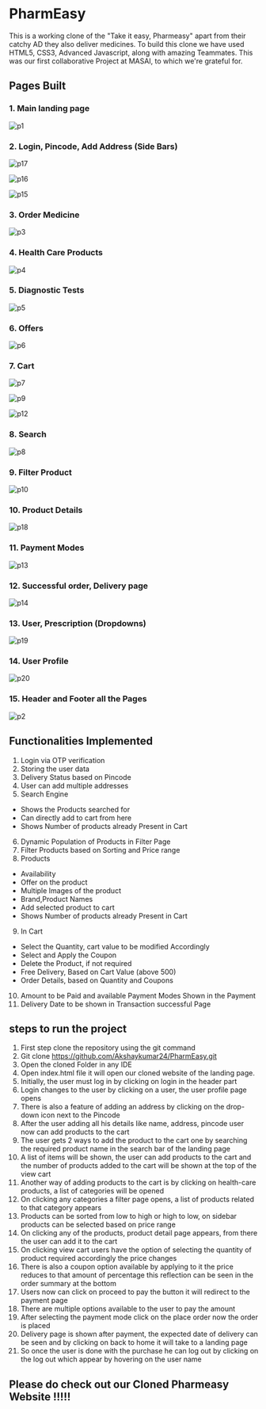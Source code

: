 # PharmEasy

This is a working clone of the "Take it easy, Pharmeasy" apart from their catchy AD they also deliver medicines. To build this clone we have used HTML5, CSS3, Advanced Javascript, along with amazing Teammates. This was our first collaborative Project at MASAI, to which we're grateful for.

## Pages Built

### 1. Main landing page

![p1](https://user-images.githubusercontent.com/72690740/132959570-b539fb2f-bcd5-4d8b-877c-7b37a007f8ce.PNG)

### 2. Login, Pincode, Add Address (Side Bars)

![p17](https://user-images.githubusercontent.com/72690740/132959673-c1d40b9c-27c5-4411-8fa0-fb0b54ff5999.PNG)

![p16](https://user-images.githubusercontent.com/72690740/132959674-38f176b4-3979-47f3-ae36-8e5795c16add.PNG)

![p15](https://user-images.githubusercontent.com/72690740/132959675-dbae57a0-0877-4a6d-974c-89dd245983ea.PNG)

### 3. Order Medicine

![p3](https://user-images.githubusercontent.com/72690740/132959671-56327cdf-f258-4be8-99dc-da9d811aeec2.PNG)

### 4. Health Care Products

![p4](https://user-images.githubusercontent.com/72690740/132959669-b8a6ce20-00b6-4170-bbdc-aaf5662950d7.PNG)

### 5. Diagnostic Tests

![p5](https://user-images.githubusercontent.com/72690740/132959668-cc37f7e3-3b19-4ae6-9a66-b9d2d68582ef.PNG)

### 6. Offers

![p6](https://user-images.githubusercontent.com/72690740/132959666-81d96ae6-4dc3-4e61-bc64-db4f5a9c76af.PNG)

### 7. Cart

![p7](https://user-images.githubusercontent.com/72690740/132959665-aa0c7773-83e5-40b8-a9c4-2693405fc90a.PNG)

![p9](https://user-images.githubusercontent.com/72690740/132959662-0c90da6f-5fc1-449c-8fb8-0843a0bb3e87.PNG)

![p12](https://user-images.githubusercontent.com/72690740/132959679-c2241dc2-0905-453a-a8c8-fbdf260b0208.PNG)

### 8. Search 

![p8](https://user-images.githubusercontent.com/72690740/132959664-5a4484e2-d061-496e-8f95-a071ea5fe68d.PNG)

### 9. Filter Product

![p10](https://user-images.githubusercontent.com/72690740/132959681-59e8d7f5-44ae-4547-a265-a7d19966c523.PNG)

### 10. Product Details


![p18](https://user-images.githubusercontent.com/72690740/132960331-f6cd9fcc-dc6b-40d1-94ca-ed0320ee5089.PNG)

### 11. Payment Modes

![p13](https://user-images.githubusercontent.com/72690740/132959677-e915d43c-3365-4a94-adee-09ebf66aa583.PNG)

### 12. Successful order, Delivery page

![p14](https://user-images.githubusercontent.com/72690740/132959676-7a99e9ff-43ae-4b09-b647-d3d39a089b29.PNG)

### 13. User, Prescription (Dropdowns)

![p19](https://user-images.githubusercontent.com/72690740/132960334-e81317ab-cd4f-4b27-992d-147408ba034f.PNG)

### 14. User Profile

![p20](https://user-images.githubusercontent.com/72690740/132960336-05e7dc55-0cbf-4909-806d-0447acae1ed0.PNG)

### 15. Header and Footer all the Pages

![p2](https://user-images.githubusercontent.com/72690740/132959672-7fea6772-02a8-463e-9aa1-a8b91bc03f65.PNG)

## Functionalities Implemented

1. Login via OTP verification
2. Storing the user data
3. Delivery Status based on Pincode 
4. User can add multiple addresses
5. Search Engine 
- Shows the Products searched for
- Can directly add to cart from here
- Shows Number of products already Present in Cart
6. Dynamic Population of Products in Filter Page
7. Filter Products based on Sorting and Price range
8. Products
- Availability
- Offer on the product
- Multiple Images of the product
- Brand,Product Names
- Add selected product to cart
- Shows Number of products already Present in Cart
9. In Cart 
- Select the Quantity, cart value to be modified Accordingly
- Select and Apply the Coupon
- Delete the Product, if not required
- Free Delivery, Based on Cart Value (above 500)
- Order Details, based on Quantity and Coupons
10. Amount to be Paid and available Payment Modes Shown in the Payment
11. Delivery Date to be shown in Transaction successful Page

## steps to run the project

1. First step clone the repository using the git command  
2. Git clone https://github.com/Akshaykumar24/PharmEasy.git
3. Open the cloned Folder in any IDE 
4. Open index.html file it will open our cloned website of the landing page.
5. Initially, the user must log in by clicking on login in the header part 
6. Login changes to the user by clicking on a user, the user profile page opens 
7. There is also a feature of adding an address by clicking on the drop-down icon next to the Pincode
8. After the user adding all his details like name, address, pincode user now can add products to the cart 
9. The user gets 2 ways to add the product to the cart one by searching the required product name in the search bar of the landing page 
10. A list of items will be shown, the user can add products to the cart and the number of products added to the cart will be shown at the top of the view cart 
11. Another way of adding products to the cart is by clicking on health-care products, a list of categories will be opened 
12. On clicking any categories a filter page opens, a list of products related to that category appears 
13. Products can be sorted from low to high or high to low, on sidebar products can be selected based on price range
14. On clicking any of the products, product detail page appears, from there the user can add it to the cart 
15. On clicking view cart users have the option of selecting the quantity of product required accordingly the price changes 
16. There is also a coupon option available by applying to it the price reduces to that amount of percentage this reflection can be seen in the order summary at the bottom
17. Users now can click on proceed to pay the button it will redirect to the payment page 
18. There are multiple options available to the user to pay the amount 
19. After selecting the payment mode click on the place order now the order is placed 
20. Delivery page is shown after payment, the expected date of delivery can be seen and by clicking on back to home it will take to a landing page 
21. So once the user is done with the purchase he can log out by clicking on the log out which appear by hovering on the user name 

## Please do check out our Cloned Pharmeasy Website !!!!!
